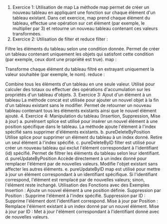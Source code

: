 1. Exercice 1: Utilisation de map
La méthode map permet de créer un nouveau tableau en appliquant une fonction sur chaque élément d'un tableau existant.
Dans cet exercice, map prend chaque élément du tableau, effectue une opération sur cet élément (par exemple, le multiplier par 3) et retourne un nouveau tableau contenant ces valeurs transformées.
2. Exercice 2: Utilisation de filter et reduce
filter :

Filtre les éléments du tableau selon une condition donnée.
Permet de créer un tableau contenant uniquement les objets qui satisfont cette condition (par exemple, ceux dont une propriété est true).
map :

Transforme chaque élément du tableau filtré en extrayant uniquement la valeur souhaitée (par exemple, le nom).
reduce :

Combine tous les éléments d'un tableau en une seule valeur.
Utilisé pour calculer des totaux ou effectuer des opérations d'accumulation sur les propriétés d'un tableau d'objets.
3. Exercice 3: Ajout d'un élément à un tableau
La méthode concat est utilisée pour ajouter un nouvel objet à la fin d'un tableau existant sans le modifier.
Permet de retourner un nouveau tableau contenant tous les éléments existants ainsi que le nouvel élément ajouté.
4. Exercice 4: Manipulation du tableau (Insertion, Suppression, Mise à jour)
a. pureInsert
splice est utilisé pour insérer un nouvel élément à une position spécifique dans le tableau.
La méthode ajoute l'élément à l'index spécifié sans supprimer d'éléments existants.
b. pureDeleteByPosition
Utilise splice pour supprimer un élément du tableau à un index donné.
Retire un seul élément à l'index spécifié.
c. pureDeleteByID
filter est utilisé pour créer un nouveau tableau qui exclut l'élément correspondant à l'identifiant (id) spécifié.
Permet de filtrer les éléments du tableau selon leur identifiant.
d. pureUpdateByPosition
Accède directement à un index donné pour remplacer l'élément par de nouvelles valeurs.
Modifie l'objet existant sans affecter les autres éléments.
e. pureUpdateByID
map est utilisé pour mettre à jour un élément correspondant à un identifiant spécifique.
Si l'identifiant correspond, l'élément est remplacé par de nouvelles valeurs; sinon, l'élément reste inchangé.
Utilisation des Fonctions avec des Exemples
Insertion : Ajoute un nouvel élément à une position définie.
Suppression par Position : Supprime l'élément à l'index spécifié.
Suppression par ID : Supprime l'élément dont l'identifiant correspond.
Mise à jour par Position : Remplace l'élément existant à un index donné par un nouvel élément.
Mise à jour par ID : Met à jour l'élément correspondant à l'identifiant donné avec de nouvelles valeurs.